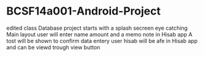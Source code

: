 # BCSF14a001-Android-Project
edited class Database project 
starts with a splash secreen 
eye catching Main layout user will enter name amount and a memo note in Hisab app 
A tost will be shown to confirm data entery 
user hisab will be afe in Hisab app and can be viewd trough view button 
